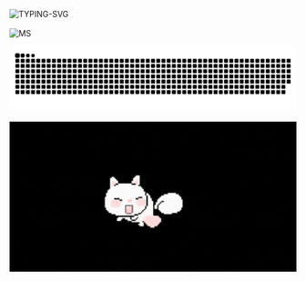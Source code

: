![TYPING-SVG](https://readme-typing-svg.demolab.com?font=Fira+Code&size=33&pause=1000&color=0515f5&width=999&lines=Hi+there+%F0%9F%91%8B%2C+Welcome+to+my+Page+%F0%9F%91%8B%2C+I'm+AnothersXD)
<br><br>
![MS](https://nirzak-streak-stats.vercel.app?user=lolcode-labs&theme=transparent&hide_border=true)
<br><br>
![MS](https://raw.githubusercontent.com/lolcode-labs/lolcode-labs/1fa8a2995301c19c87f37bac007a3ad46f00f9db/ms/github-user-contribution.svg)
<br><br>
![MS](https://raw.githubusercontent.com/lolcode-labs/lolcode-labs/refs/heads/main/ms/1_za8BEJqrE_d2h_Te3skO4g.gif)
